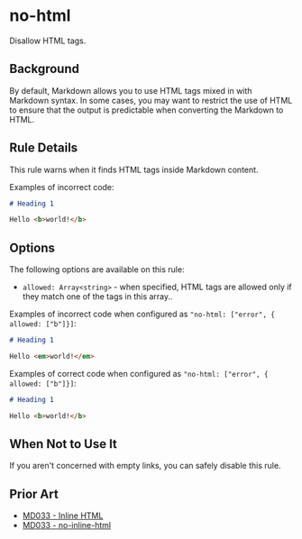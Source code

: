 # no-html

Disallow HTML tags.

## Background

By default, Markdown allows you to use HTML tags mixed in with Markdown syntax. In some cases, you may want to restrict the use of HTML to ensure that the output is predictable when converting the Markdown to HTML.

## Rule Details

This rule warns when it finds HTML tags inside Markdown content.

Examples of incorrect code:

```markdown
# Heading 1

Hello <b>world!</b>
```

## Options

The following options are available on this rule:

-   `allowed: Array<string>` - when specified, HTML tags are allowed only if they match one of the tags in this array..

Examples of incorrect code when configured as `"no-html: ["error", { allowed: ["b"]}]`:

```markdown
# Heading 1

Hello <em>world!</em>
```

Examples of correct code when configured as `"no-html: ["error", { allowed: ["b"]}]`:

```markdown
# Heading 1

Hello <b>world!</b>
```

## When Not to Use It

If you aren't concerned with empty links, you can safely disable this rule.

## Prior Art

-   [MD033 - Inline HTML](https://github.com/markdownlint/markdownlint/blob/main/docs/RULES.md#md033---inline-html)
-   [MD033 - no-inline-html](https://github.com/DavidAnson/markdownlint/blob/main/doc/md033.md)
